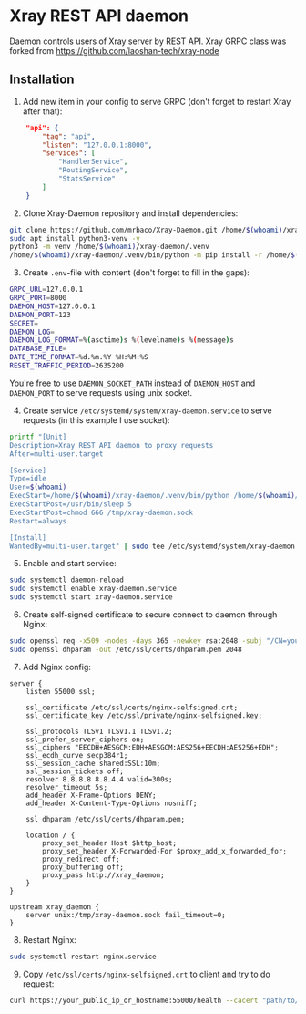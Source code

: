 # Xray REST API daemon

Daemon controls users of Xray server by REST API. Xray GRPC class was forked from https://github.com/laoshan-tech/xray-node

## Installation

1. Add new item in your config to serve GRPC (don't forget to restart Xray after that):
```json
	"api": {
		"tag": "api",
		"listen": "127.0.0.1:8000",
		"services": [
			"HandlerService",
			"RoutingService",
			"StatsService"
		]
	}
```

2. Clone Xray-Daemon repository and install dependencies:
```bash
git clone https://github.com/mrbaco/Xray-Daemon.git /home/$(whoami)/xray-daemon
sudo apt install python3-venv -y
python3 -m venv /home/$(whoami)/xray-daemon/.venv
/home/$(whoami)/xray-daemon/.venv/bin/python -m pip install -r /home/$(whoami)/xray-daemon/requirements.txt
```

3. Create `.env`-file with content (don't forget to fill in the gaps):
```bash
GRPC_URL=127.0.0.1
GRPC_PORT=8000
DAEMON_HOST=127.0.0.1
DAEMON_PORT=123
SECRET=
DAEMON_LOG=
DAEMON_LOG_FORMAT=%(asctime)s %(levelname)s %(message)s
DATABASE_FILE=
DATE_TIME_FORMAT=%d.%m.%Y %H:%M:%S
RESET_TRAFFIC_PERIOD=2635200
```

You're free to use `DAEMON_SOCKET_PATH` instead of `DAEMON_HOST` and `DAEMON_PORT` to serve requests using unix socket.

4. Create service `/etc/systemd/system/xray-daemon.service` to serve requests (in this example I use socket):
```bash
printf "[Unit]
Description=Xray REST API daemon to proxy requests
After=multi-user.target

[Service]
Type=idle
User=$(whoami)
ExecStart=/home/$(whoami)/xray-daemon/.venv/bin/python /home/$(whoami)/xray-daemon/main.py
ExecStartPost=/usr/bin/sleep 5
ExecStartPost=chmod 666 /tmp/xray-daemon.sock
Restart=always

[Install]
WantedBy=multi-user.target" | sudo tee /etc/systemd/system/xray-daemon.service
```

5. Enable and start service:
```bash
sudo systemctl daemon-reload
sudo systemctl enable xray-daemon.service
sudo systemctl start xray-daemon.service
```

6. Create self-signed certificate to secure connect to daemon through Nginx:
```bash
sudo openssl req -x509 -nodes -days 365 -newkey rsa:2048 -subj "/CN=your_public_ip_or_hostname" -keyout /etc/ssl/private/nginx-selfsigned.key -out /etc/ssl/certs/nginx-selfsigned.crt -batch
sudo openssl dhparam -out /etc/ssl/certs/dhparam.pem 2048
```

7. Add Nginx config:
```
server {
    listen 55000 ssl;

	ssl_certificate /etc/ssl/certs/nginx-selfsigned.crt;
	ssl_certificate_key /etc/ssl/private/nginx-selfsigned.key;

    ssl_protocols TLSv1 TLSv1.1 TLSv1.2;
	ssl_prefer_server_ciphers on;
	ssl_ciphers "EECDH+AESGCM:EDH+AESGCM:AES256+EECDH:AES256+EDH";
	ssl_ecdh_curve secp384r1;
	ssl_session_cache shared:SSL:10m;
	ssl_session_tickets off;
	resolver 8.8.8.8 8.8.4.4 valid=300s;
	resolver_timeout 5s;
	add_header X-Frame-Options DENY;
	add_header X-Content-Type-Options nosniff;

	ssl_dhparam /etc/ssl/certs/dhparam.pem;

    location / {
        proxy_set_header Host $http_host;
        proxy_set_header X-Forwarded-For $proxy_add_x_forwarded_for;
        proxy_redirect off;
        proxy_buffering off;
        proxy_pass http://xray_daemon;
    }
}

upstream xray_daemon {
	server unix:/tmp/xray-daemon.sock fail_timeout=0;
}
```

8. Restart Nginx:
```bash
sudo systemctl restart nginx.service
```

9. Copy `/etc/ssl/certs/nginx-selfsigned.crt` to client and try to do request:
```bash
curl https://your_public_ip_or_hostname:55000/health --cacert "path/to/nginx-selfsigned.crt"
```